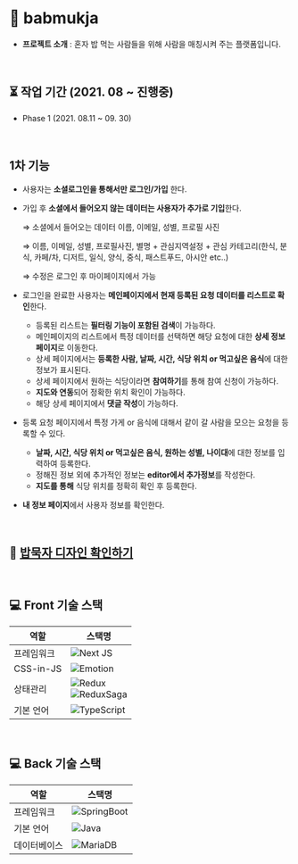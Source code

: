 # 🍱 babmukja

- **프로젝트 소개** : 혼자 밥 먹는 사람들을 위해 사람을 매칭시켜 주는 플랫폼입니다.

<br>

## ⏳ 작업 기간 (2021. 08 ~ 진행중)

- Phase 1 (2021. 08.11 ~ 09. 30)

<br>

## 1차 기능

- 사용자는 **소셜로그인을 통해서만 로그인/가입** 한다.
- 가입 후 **소셜에서 들어오지 않는 데이터는 사용자가 추가로 기입**한다.

    ⇒ 소셜에서 들어오는 데이터 이름, 이메일, 성별, 프로필 사진

    ⇒ 이름, 이메일, 성별, 프로필사진, 별명 + 관심지역설정 + 관심 카테고리(한식, 분식, 카페/차, 디저트, 일식, 양식, 중식, 패스트푸드, 아시안 etc..)

    ⇒ 수정은 로그인 후 마이페이지에서 가능

- 로그인을 완료한 사용자는 **메인페이지에서 현재 등록된 요청 데이터를 리스트로 확인**한다.
    - 등록된 리스트는 **필터링 기능이 포함된 검색**이 가능하다.
    - 메인페이지의 리스트에서 특정 데이터를 선택하면 해당 요청에 대한 **상세 정보 페이지**로 이동한다.
    - 상세 페이지에서는 **등록한 사람, 날짜, 시간, 식당 위치 or 먹고싶은 음식**에 대한 정보가 표시된다.
    - 상세 페이지에서 원하는 식당이라면 **참여하기**를 통해 참여 신청이 가능하다.
    - **지도와 연동**되어 정확한 위치 확인이 가능하다.
    - 해당 상세 페이지에서 **댓글 작성**이 가능하다.
- 등록 요청 페이지에서 특정 가게 or 음식에 대해서 같이 갈 사람을 모으는 요청을 등록할 수 있다.
    - **날짜, 시간, 식당 위치 or 먹고싶은 음식, 원하는 성별, 나이대**에 대한 정보를 입력하여 등록한다.
    - 정해진 정보 외에 추가적인 정보는 **editor에서 추가정보**를 작성한다.
    - **지도를 통해** 식당 위치를 정확히 확인 후 등록한다.
- **내 정보 페이지**에서 사용자 정보를 확인한다.


<br>

## 🎨 [밥묵자 디자인 확인하기](https://www.figma.com/file/Potf9ZNZrFr4VM4lTdsP9y?embed_host=notion&kind=&viewer=1)

<br>

## 💻 Front 기술 스택

| 역할 | 스택명 |
| --- | --- |
| 프레임워크 | ![Next JS](https://img.shields.io/badge/Next-black?style=for-the-badge&logo=next.js&logoColor=white) |
| CSS-in-JS | ![Emotion](https://img.shields.io/badge/Emotion-DB7093?style=for-the-badge&logo=Styled-components&logoColor=white) |
| 상태관리 | ![Redux](https://img.shields.io/badge/redux-%23593d88.svg?style=for-the-badge&logo=redux&logoColor=white) <br> ![ReduxSaga](https://img.shields.io/badge/redux--saga-%23593d88.svg?style=for-the-badge&logo=reduxsaga&logoColor=white) |
| 기본 언어 | ![TypeScript](https://img.shields.io/badge/typescript-%23007ACC.svg?style=for-the-badge&logo=typescript&logoColor=white) |

<br>

## 💻 Back 기술 스택

| 역할 | 스택명 |
| --- | --- |
| 프레임워크 | ![SpringBoot](https://img.shields.io/badge/spring--boot-%236DB33F.svg?style=for-the-badge&logo=springboot&logoColor=white) |
| 기본 언어 | ![Java](https://img.shields.io/badge/java-%23ED8B00.svg?style=for-the-badge&logo=java&logoColor=white) |
| 데이터베이스 | ![MariaDB](https://img.shields.io/badge/MariaDB-003545?style=for-the-badge&logo=mariadb&logoColor=white) |

<br>

